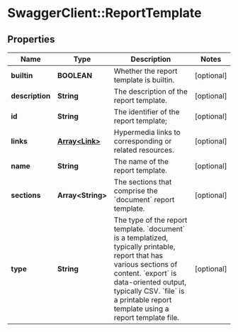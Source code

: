 # SwaggerClient::ReportTemplate

## Properties
Name | Type | Description | Notes
------------ | ------------- | ------------- | -------------
**builtin** | **BOOLEAN** | Whether the report template is builtin. | [optional] 
**description** | **String** | The description of the report template. | [optional] 
**id** | **String** | The identifier of the report template; | [optional] 
**links** | [**Array&lt;Link&gt;**](Link.md) | Hypermedia links to corresponding or related resources. | [optional] 
**name** | **String** | The name of the report template. | [optional] 
**sections** | **Array&lt;String&gt;** | The sections that comprise the &#x60;document&#x60; report template. | [optional] 
**type** | **String** | The type of the report template. &#x60;document&#x60; is a templatized, typically printable, report that has various sections of content. &#x60;export&#x60; is data-oriented output, typically CSV. &#x60;file&#x60; is a printable report template using a report template file. | [optional] 

